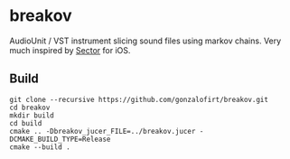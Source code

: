 # breakov

AudioUnit / VST instrument slicing sound files using markov chains.
Very much inspired by [Sector](http://kymatica.com/sector) for iOS.

## Build

```
git clone --recursive https://github.com/gonzalofirt/breakov.git
cd breakov
mkdir build
cd build
cmake .. -Dbreakov_jucer_FILE=../breakov.jucer -DCMAKE_BUILD_TYPE=Release
cmake --build .
```
